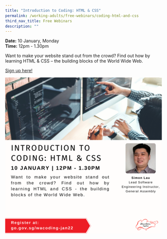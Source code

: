 ```yaml
---
title: "Introduction to Coding: HTML & CSS"
permalink: /working-adults/free-webinars/coding-html-and-css
third_nav_title: Free Webinars
description: ""
---
```

**Date:** 10 January, Monday
<br> **Time:** 12pm - 1.30pm

Want to make your website stand out from the crowd? Find out how by learning HTML & CSS – the building blocks of the World Wide Web. 

[Sign up here!](https://zoom.us/webinar/register/8916393827123/WN_TOZ7hNb-Sya34QNPCGRosA)

![Alt text for image on Isomer site](/images/10-Jan-WA.png)